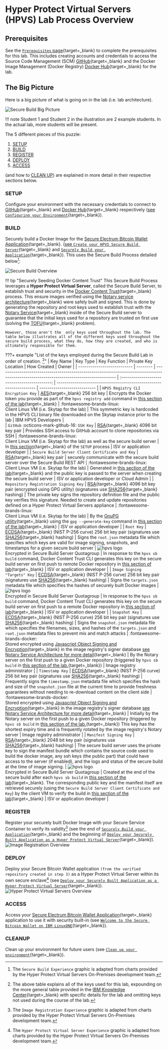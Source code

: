 # Hyper Protect Virtual Servers (HPVS) Lab Process Overview

## Prerequisites

See the [`Prerequisites` page](../prerequisites.md){target=_blank} to complete the prerequisites for this lab. This includes creating accounts and credentials to access the Source Code Management (SCM) [GitHub](https://github.com){target=_blank} and the Docker Image Management (Docker Registry) [Docker Hub](https://hub.docker.com/){target=_blank} for the lab.

## The Big Picture

Here is a big picture of what is going on in the lab (i.e. lab architecture).

![Secure Build Big Picture](Overview_Images/SecureBuild_BigPicture.png)

!!! note
    Student 1 and Student 2 in the illustration are 2 example students. In the actual lab, more students will be present.

The 5 different pieces of this puzzle:

1. [SETUP](#setup)
2. [BUILD](#build)
3. [REGISTER](#register)
4. [DEPLOY](#deploy)
5. [ACCESS](#access)

(and how to [CLEAN UP](#cleanup)) are explained in more detail in their respective sections below.

### SETUP

Configure your environment with the necessary credentials to connect to [GitHub](https://github.com){target=_blank} and [Docker Hub](https://hub.docker.com/){target=_blank} respectively ([see `Configuring your Environment`](securebuild-setup.md){target=_blank}).

### BUILD

Securely build a Docker Image for the [Secure Electrum Bitcoin Wallet Application](https://github.com/IBM/secure-bitcoin-wallet){target=_blank}. ([see `Create your HPVS Secure Build Server`](create-server.md){target=_blank} and [`Securely Build your Application`](build.md){target=_blank}). This uses the Secure Build Process detailed below[^1]:

![Secure Build Overview](Overview_Images/Secure_Build_Overview.png)

!!! tip "Securely Seeding Docker Content Trust"
    This Secure Build Process leverages a **Hyper Protect Virtual Server**, called the Secure Build Server, to establish trust and security in the [Docker Content Trust](https://docs.docker.com/engine/security/trust/content_trust/){target=_blank} process. This ensure images verified using the [Notary service architecture](https://docs.docker.com/notary/service_architecture/){target=_blank} were safely built and signed. This is done by generating the repository and root keys used to establish trust with the [Notary Service](https://docs.docker.com/notary/service_architecture/){target=_blank} inside of the Secure Build server to guarantee that the initial keys used for a repository are trusted on first use (solving the [TOFU](https://en.wikipedia.org/wiki/Trust_on_first_use){target=_blank} problem).

    However, those aren't the  only keys used throughout the lab. The table below illustrates all of the different keys used throughout the secure build process, what they do, how they are created, and who is ultimately responsible for them.

???+ example "List of the keys employed during the Secure Build Lab in order of creation. [^2]"
    | Key Name                    | Key Type | Key Function                                                                                                                             | Private Key Location                        | How Created                                 | Owner                        |
    | --------------------------- | -------- | ---------------------------------------------------------------------------------------------------------------------------------------- | :-------------------------------------------: | -------------------------------------------------------------------  | ---------------------------- |
    | `HPVS Registry CLI Encryption Key`                                 | [AES](https://en.bitcoinwiki.org/wiki/Advanced_Encryption_Standard_(AES)){target=_blank} 256 bit key | Encrypts the Docker token you provide as part of the `hpvs registry add` command in [this section of the lab](securebuild-setup.md#add-docker-registry-to-use-for-secure-build){target=_blank} | :fontawesome-brands-linux: <br> Client Linux VM (i.e. Skytap for the lab) | This symmetric key is hardcoded in the HPVS CLI binary file downloaded on the Skytap instance prior to the lab | IBM HPVS Developers |  
    | `GitHub` :octicons-mark-github-16: `SSH Key`                           | [RSA](https://www.drdobbs.com/rsa-digital-signatures/184404605){target=_blank} 4096 bit key pair | Provides SSH access to GitHub account to clone repositories via SSH | :fontawesome-brands-linux: <br> Client Linux VM (i.e. Skytap for the lab) as well as the secure build server | In [this section](securebuild-setup.md#create-ssh-key-and-grant-github-access){target=_blank} of the `SETUP` process | ISV or application developer |
    | `Secure Build Server Client Certificate and Key` | [RSA](https://www.drdobbs.com/rsa-digital-signatures/184404605){target=_blank} key pair | securely communicate with the secure build server over the Secure Build REST API | :fontawesome-brands-linux: <br> Client Linux VM (i.e. Skytap for the lab) | Generated in [this section of the lab](create-server.md#create-certificate-and-key-for-server-side-certificate-checking-in-tls){target=_blank} and the public key is passed to the server when creating the secure build server | ISV or application developer or Cloud Admin |
    | `Repository Registration Signing Key` | [RSA](https://www.drdobbs.com/rsa-digital-signatures/184404605){target=_blank} 4096 bit key pair (encrypted using GPG utility) (signatures use [SHA256](https://en.bitcoinwiki.org/wiki/SHA-256){target=_blank} hashing) | The private key signs the repository definition file and the public key verifies this signature. Needed to create and update repositories defined on a Hyper Protect Virtual Servers appliance | :fontawesome-brands-linux: <br> Client Linux VM (i.e. Skytap for the lab) | By the [GnuPG utility](https://gnupg.org/gph/en/manual.html){target=_blank} using the `gpg --generate-key` command in [this section of the lab](build.md#create-repository-registration-gpg-signing-key){target=_blank} | ISV or application developer |
    | `Root Key`               | [ECDSA](https://en.bitcoinwiki.org/wiki/Elliptic_Curve_Digital_Signature_Algorithm){target=_blank} (NIST P-256 curve) 256 bit key pair (signatures use [SHA256](https://en.bitcoinwiki.org/wiki/SHA-256){target=_blank} hashing) | Signs the `root.json` metadata file which specifies which keys are valid for image signing, snapshots, and timestamps for a given secure build server | ![hpvs logo](../images/hpvs-logo.svg) <br> Encrypted in Secure Build Server Quotagroup | In response to the `hpvs sb build` command, Docker Content Trust CLI generates this key on the secure build server on first push to remote Docker repository in [this section of lab](build.md#build-application){target=_blank}   | ISV or application developer |
    | `Image Signing "Targets" Key` | [ECDSA](https://en.bitcoinwiki.org/wiki/Elliptic_Curve_Digital_Signature_Algorithm){target=_blank} (NIST P-256 curve) 256 bit key pair (signatures use [SHA256](https://en.bitcoinwiki.org/wiki/SHA-256){target=_blank} hashing) | Signs the `targets.json` metadata file which specifies the hashes of securely built Docker images                                                       | ![hpvs logo](../images/hpvs-logo.svg) <br> Encrypted in Secure Build Server Quotagroup | In response to the `hpvs sb build` command, Docker Content Trust CLI generates this key on the secure build server on first push to a remote Docker repository in [this section of lab](build.md#build-application){target=_blank} | ISV or application developer |
    | `Snapshot Key`           | [ECDSA](https://en.bitcoinwiki.org/wiki/Elliptic_Curve_Digital_Signature_Algorithm){target=_blank} (NIST P-256 curve) 256 bit key pair (signatures use [SHA256](https://en.bitcoinwiki.org/wiki/SHA-256){target=_blank} hashing) | Signs the `snapshot.json` metadata file which specifies the filenames, sizes, and hashes of the `targets.json` and `root.json` metadata files to prevent mix and match attacks  | :fontawesome-brands-docker: <br> Stored encrypted using [Javascript Object Signing and Encryption](https://github.com/dvsekhvalnov/jose2go){target=_blank} in the image registry's signer database [see Notary Service Architecture for more detail](https://docs.docker.com/notary/service_architecture/#architecture-and-components){target=_blank} | By the Notary server on the first push to a given Docker repository (triggered by `hpvs sb build` in [this section of the lab.](build.md#build-application){target=_blank}) | Image registry administrator |
    | `Timestamp Key`           | [ECDSA](https://en.bitcoinwiki.org/wiki/Elliptic_Curve_Digital_Signature_Algorithm){target=_blank} (NIST P-256 curve) 256 bit key pair (signatures use [SHA256](https://en.bitcoinwiki.org/wiki/SHA-256){target=_blank} hashing) | Frequently signs the `timestamp.json` metadata file which specifies the hash and size of the `snapshot.json` file at the current time to provide freshness guarantees without needing to re-download content on the client side | :fontawesome-brands-docker: <br> Stored encrypted using [Javascript Object Signing and Encryption](https://github.com/dvsekhvalnov/jose2go){target=_blank} in the image registry's signer database [see Notary Service Architecture for more detail](https://docs.docker.com/notary/service_architecture/#architecture-and-components){target=_blank} | Initially by the Notary server on the first push to a given Docker repository (triggered by `hpvs sb build` in [this section of the lab.](build.md#build-application){target=_blank}) This key has the shortest expiry time and is frequently rotated by the image registry's Notary server | Image registry administrator |
    | `Manifest Signing Key`           | [RSA](https://www.drdobbs.com/rsa-digital-signatures/184404605){target=_blank} 2048 bit key pair (signatures use [SHA256](https://en.bitcoinwiki.org/wiki/SHA-256){target=_blank} hashing) | The secure build server uses the private key to sign the manifest bundle which contains the source code used to build the docker image, any ssh keys (the public part) that could have access to the server (if enabled), and the logs and status of the secure build at the time of image signing. | ![hpvs logo](../images/hpvs-logo.svg) <br> Encrypted in Secure Build Server Quotagroup | Created at the end of the secure build after each `hpvs sb build` in [this section of the lab](build.md#build-application){target=_blank}. The corresponding public key and the manifest itself are retrieved securely (using the `Secure Build Server Client Certificate and Key`) by the client VM to verify the build in [this section of the lab](build.md#verify-your-application){target=_blank} | ISV or application developer |

[^1]: The `Secure Build Experience` graphic is adapted from charts provided by the Hyper Protect Virtual Servers On-Premises development team.
[^2]: The above table explains all of the keys used for this lab, expounding on the more general table provided in the [IBM Knowledge Center](https://www.ibm.com/support/knowledgecenter/en/SSHPMH_1.2.x/120x_topics/keys_in_securebuild.html){target=_blank} with specific details for the lab and omitting keys not used during the course of the lab.

### REGISTER

Register your securely built Docker Image with your Secure Service Container to verify its validity[^3] (see the end of [`Securely Build your Application`](build.md){target=_blank} and the beginning of [`Deploy your Securely Built Application as a Hyper Protect Virtual Server`](deploy-app.md){target=_blank}).
![Image Registration Overview](Overview_Images/Image_Registration_Overview.png)

[^3]: The `Image Registration Experience` graphic is adapted from charts provided by the Hyper Protect Virtual Servers On-Premises development team.

### DEPLOY

Deploy your Secure Bitcoin Wallet application `(from the verified repository created in step 3)` as a Hyper Protect Virtual Server within its own secure enclave[^4] (see [`Deploy your Securely Built Application as a Hyper Protect Virtual Server`](deploy-app.md){target=_blank}).
![Hyper Protect Virtual Servers Overview](Overview_Images/Hyper_Protect_Virtual_Server_Overview.png)

[^4]: The `Hyper Protect Virtual Server Experience` graphic is adapted from charts provided by the Hyper Protect Virtual Servers On-Premises development team.

### ACCESS

Access your [Secure Electrum Bitcoin Wallet Application](https://github.com/IBM/secure-bitcoin-wallet){target=_blank} application to use it with security built-in (see [`Welcome to the Secure Bitcoin Wallet on IBM LinuxONE`](bitcoin_wallet.md){target=_blank}).

### CLEANUP

Clean up your environment for future users (see [`Clean up your environment`](cleanup.md){target=_blank}).
